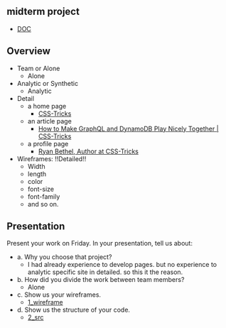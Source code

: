 ## midterm project

- [DOC](https://classroom.google.com/u/0/w/MjQ5NjIyMzA5MjEw/t/all)

## Overview

- Team or Alone
  - Alone
- Analytic or Synthetic
  - Analytic
- Detail
  - a home page
    - [ CSS-Tricks ](https://css-tricks.com/)
  - an article page
    - [ How to Make GraphQL and DynamoDB Play Nicely Together | CSS-Tricks ](https://css-tricks.com/how-to-make-graphql-and-dynamodb-play-nicely-together/)
  - a profile page
    - [ Ryan Bethel, Author at CSS-Tricks ](https://css-tricks.com/author/ryanbethel/)
- Wireframes: !!Detailed!!
  - Width
  - length
  - color
  - font-size
  - font-family
  - and so on.

## Presentation

Present your work on Friday. In your presentation, tell us about:

- a. Why you choose that project?
  - I had already experience to develop pages.
    but no experience to analytic specific site in detailed.
    so this it the reason.
- b. How did you divide the work between team members?
  - Alone
- c. Show us your wireframes.
  - [1_wireframe](1_wireframe)
- d. Show us the structure of your code.
  - [2_src](2_src)
